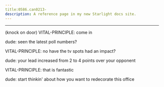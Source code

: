 ```yaml
---
title:0586.can0213-
description: A reference page in my new Starlight docs site.
---
```

----- 
(knock on door) 
VITAL-PRINCIPLE: come in
 
dude: seen the latest poll numbers? 
 
VITAL-PRINCIPLE: no
 have the tv spots had an impact? 
 
dude: your lead increased from 2 to 4 points over your opponent
 
VITAL-PRINCIPLE: that is fantastic
 
dude: start thinkin' about how you want to redecorate this office
 
